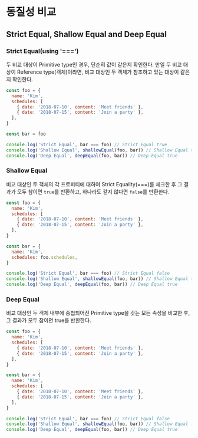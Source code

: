 # 동질성 비교

## Strict Equal, Shallow Equal and Deep Equal

### Strict Equal(using '===')

두 비교 대상이 Primitive type인 경우, 단순히 값이 같은지 확인한다. 만일 두 비교 대상이 Reference type(객체)이라면, 비교 대상인 두 객체가 참조하고 있는 대상이 같은지 확인한다.

```javascript
const foo = {
  name: 'Kim',
  schedules: [
    { date: '2018-07-10', content: 'Meet friends' },
    { date: '2018-07-15', content: 'Join a party' },
  ],
}

const bar = foo

console.log('Strict Equal', bar === foo) // Strict Equal true
console.log('Shallow Equal', shallowEqual(foo, bar)) // Shallow Equal true
console.log('Deep Equal', deepEqual(foo, bar)) // Deep Equal true
```

### Shallow Equal

비교 대상인 두 객체의 각 프로퍼티에 대하여 Strict Equality(===)를 체크한 후 그 결과가 모두 참이면 `true`를 반환하고, 하나라도 같지 않다면 `false`를 반환한다.

```javascript
const foo = {
  name: 'Kim',
  schedules: [
    { date: '2018-07-10', content: 'Meet friends' },
    { date: '2018-07-15', content: 'Join a party' },
  ],
}

const bar = {
  name: 'Kim',
  schedules: foo.schedules,
}

console.log('Strict Equal', bar === foo) // Strict Equal false
console.log('Shallow Equal', shallowEqual(foo, bar)) // Shallow Equal true
console.log('Deep Equal', deepEqual(foo, bar)) // Deep Equal true
```

### Deep Equal

비교 대상인 두 객체 내부에 중첩되어진 Primitive type을 갖는 모든 속성을 비교한 후, 그 결과가 모두 참이면 true를 반환한다.

```javascript
const foo = {
  name: 'Kim',
  schedules: [
    { date: '2018-07-10', content: 'Meet friends' },
    { date: '2018-07-15', content: 'Join a party' },
  ],
}

const bar = {
  name: 'Kim',
  schedules: [
    { date: '2018-07-10', content: 'Meet friends' },
    { date: '2018-07-15', content: 'Join a party' },
  ],
}

console.log('Strict Equal', bar === foo) // Strict Equal false
console.log('Shallow Equal', shallowEqual(foo, bar)) // Shallow Equal false
console.log('Deep Equal', deepEqual(foo, bar)) // Deep Equal true
```
